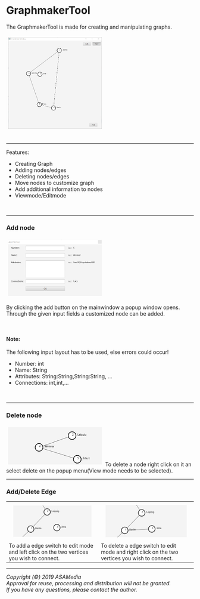 # GraphmakerTool
The GraphmakerTool is made for creating and manipulating graphs.
<div>
  <img src="/images/mainwindow1.PNG" alt="Screenshot" title="Screenshot-1" width="50%" style="margin:5px"/>
</div>
<br>
<hr>
Features:
<ul>
  <li>Creating Graph</li>
  <li>Adding nodes/edges</li>
  <li>Deleting nodes/edges</li>
  <li>Move nodes to customize graph</li>
  <li>Add additional information to nodes</li>
  <li>Viewmode/Editmode</li>
</ul>
<br><hr>
<h3>Add node</h3>
<div>
  <img src="/images/addwindow.PNG" alt="Screenshot" title="Screenshot-2" width="50%" style="margin:5px"/>
  <p>By clicking the add button on the mainwindow a popup window opens.<br> 
  Through the given input fields a customized node can be added.<p><br>
</div>
  <h4>Note:</h4> The following input layout has to be used, else errors could occur!<br>
  <ul>
  <li>Number: int</li>
  <li>Name: String</li>
  <li>Attributes: String:String,String:String, ...</li>
  <li>Connections: int,int,...</li>
</ul>
<br><hr>
<h3>Delete node</h3>
<img src="/images/deleteanimation.gif" alt="Screenshot" title="Screenshot-3" width="50%" style="margin:5px"/>
To delete a node right click on it an select delete on the popup menu(View mode needs to be selected).
<br><hr>
<h3>Add/Delete Edge</h3>
 <table style="width:100%">
  <tr>
    <th><img src="/images/addedgeanimation.gif" alt="Screenshot" title="Screenshot-4" width="90%" style="margin:5px"/></th>
    <th><img src="/images/deleteedgeanimation.gif" alt="Screenshot" title="Screenshot-5" width="90%" style="margin:5px"/></th>
  </tr>
  <tr>
    <td>To add a edge switch to edit mode and left click on the two vertices you wish to connect.</td>
    <td>To delete a edge switch to edit mode and right click on the two vertices you wish to connect.</td>
  </tr>
</table> 
<hr>

<i>
Copyright (&copy;) 2019 ASAMedia<br>
Approval for reuse, processing and distribution will not be granted.<br>
If you have any questions, please contact the author.</i>
